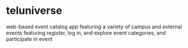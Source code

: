 # teluniverse
web-based event catalog app featuring a variety of campus and external events featuring register, log in, and explore event categories, and participate in event
